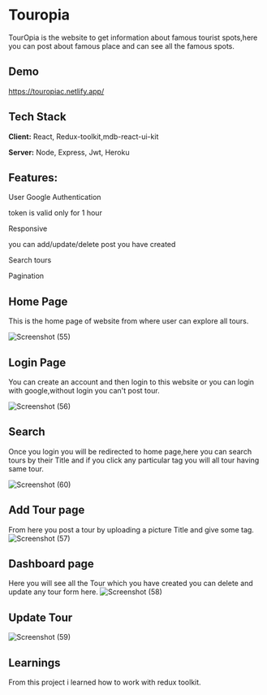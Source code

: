 # Touropia
TourOpia is the website to get information about famous tourist spots,here you can post about famous place and can see all the famous spots.


## Demo

https://touropiac.netlify.app/





## Tech Stack

**Client:** React, Redux-toolkit,mdb-react-ui-kit

**Server:** Node, Express, Jwt, Heroku

## Features:

User Google Authentication

token is valid only for 1 hour

Responsive 

you can add/update/delete post you have created

Search tours

Pagination



## Home Page

This is the home page of website from where user can explore all tours.


![Screenshot (55)](https://user-images.githubusercontent.com/72158561/167309912-d419beb9-9ec2-4740-a5fe-5ebd74601a7c.png)
## Login Page

You can create an account and then login to this website or you can login with google,without login you can't post tour.


![Screenshot (56)](https://user-images.githubusercontent.com/72158561/167309926-f465abf7-3d06-4215-aa7c-cd2b159e6f06.png)

## Search 
Once you login you will be redirected to home page,here you can search tours by their Title and if you click any particular tag you will all tour having same tour.

![Screenshot (60)](https://user-images.githubusercontent.com/72158561/167310272-6c31297e-d9e2-4441-ba88-8bc46127ac2b.png)

## Add Tour page
From here you post a tour by uploading a picture Title and give some tag.
![Screenshot (57)](https://user-images.githubusercontent.com/72158561/167310284-f7c48906-6730-417a-a7cb-02a865238659.png)


## Dashboard page 
Here you will see all the Tour which you have created you can delete and update any tour form here.
![Screenshot (58)](https://user-images.githubusercontent.com/72158561/167310524-4cf52439-1764-4562-aeb0-f373155d1a88.png)




## Update Tour
![Screenshot (59)](https://user-images.githubusercontent.com/72158561/167310275-b4e5ebe0-a6dc-4cec-ada2-5abc5d48892a.png)



## Learnings
 From this project i learned how to work with redux toolkit.






